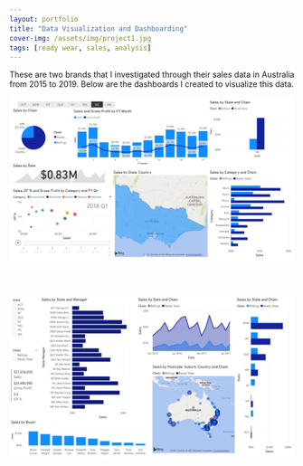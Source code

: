 ```yaml
---
layout: portfolio
title: "Data Visualization and Dashboarding"
cover-img: /assets/img/project1.jpg
tags: [ready wear, sales, analysis]
---
```



<p align='justify'>
These are two brands that I investigated through their sales data in Australia from 2015 to 2019. Below are the dashboards I created to visualize this data.
</p>

<p align="center">
  <img src="/assets/portfolio/ready_wear&belling_sales_pbi.jpg" width="1000">
</p>

<br><br>

<p align="center">
  <img src="/assets/portfolio/ready_wear&belling_sales_pbi_02.jpg" width="1000">
</p>



